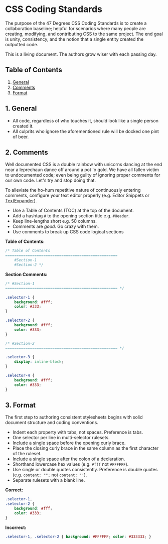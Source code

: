 # CSS Coding Standards

The purpose of the 47 Degrees CSS Coding Standards is to create a collaboration baseline; helpful for scenarios where many people are creating, modifying, and contributing CSS to the same project. The end goal is unity, consistency, and the notion that a single entity created the outputted code.

This is a living document. The authors grow wiser with each passing day.

## Table of Contents

1. [General](#section-general)
2. [Comments](#section-comments)
3. [Format](#section-format)

<a name="section-general"></a>
## 1. General

* All code, regardless of who touches it, should look like a single person created it.
* All culprits who ignore the aforementioned rule will be docked one pint of beer.

<a name="section-comments"></a>
## 2. Comments

Well documented CSS is a double rainbow with unicorns dancing at the end near a leprechaun dance off around a pot 'o gold. We have all fallen victim to undocumented code; even being guilty of ignoring proper comments for our own code. Let's try and stop doing that.

To alleviate the ho-hum repetitive nature of continuously entering comments, configure your text editor properly (e.g. Editor Snippets or [TextExpander](http://smilesoftware.com/TextExpander/)).

* Use a Table of Contents (TOC) at the top of the document.
* Add a hashtag `#` to the opening section title e.g. `#Header`.
* Keep line-lengths short e.g. 50 columns.
* Comments are *good*. Go crazy with them.
* Use comments to break up CSS code logical sections

**Table of Contents:**

```css
/* Table of Contents
==================================================
	#Section-1
	#Section-2 */
```

**Section Comments:**
```css
/* #Section-1
================================================== */

.selector-1 {
	background: #fff;
	color: #333;
}

.selector-2 {
	background: #fff;
	color: #333;
}

/* #Section-2
================================================== */

.selector-3 {
	display: inline-block;
}

.selector-4 {
	background: #fff;
	color: #333;
}
```

<a name="section-format"></a>
## 3. Format

The first step to authoring consistent stylesheets begins with solid document structure and coding conventions.

* Indent each property with tabs, not spaces. Preference is tabs.
* One selector per line in multi-selector rulesets.
* Include a single space before the opening curly brace.
* Place the closing curly brace in the same column as the first character of the ruleset. 
* Include a single space after the colon of a declaration.
* Shorthand lowercase hex values (e.g. `#fff` not `#FFFFFF`).
* Use single or double quotes consistently. Preference is double quotes (e.g. `content: "";` not `content: ''`).
* Separate rulesets with a blank line.

**Correct:**

```css
.selector-1,
.selector-2 {
	background: #fff;
	color: #333;
}
```

**Incorrect:**

```css
.selector-1, .selector-2 { background: #FFFFFF; color: #333333; }
```